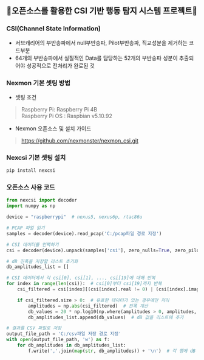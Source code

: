 ## 📶오픈소스를 활용한 CSI 기반 행동 탐지 시스템 프로젝트📶</br>


### CSI(Channel State Information)
 * 서브캐리어의 부반송파에서 null부반송파, Pilot부반송파, 직교성분을 제거하는 코드부분</br>
 * 64개의 부반송파에서 실질적인 Data를 담당하는 52개의 부반송파 성분이 추출되어야 성공적으로 전처리가 완료된 것

### Nexmon 기본 셋팅 방법
 * 셋팅 조건
> Raspberry Pi: Raspberry Pi 4B</br>
> Raspberry Pi OS : Raspbian v5.10.92
* Nexmon 오픈소스 및 설치 가이드
> https://github.com/nexmonster/nexmon_csi.git</br>

### Nexcsi 기본 셋팅 설치
``` bash
pip install nexcsi
```

### 오픈소스 사용 코드

``` python
from nexcsi import decoder
import numpy as np

device = "raspberrypi"  # nexus5, nexus6p, rtac86u

# PCAP 파일 읽기
samples = decoder(device).read_pcap('C:/pcap파일 경로 지정')

# CSI 데이터를 언팩하기
csi = decoder(device).unpack(samples['csi'], zero_nulls=True, zero_pilots=True)

# dB 진폭을 저장할 리스트 초기화
db_amplitudes_list = []

# CSI 데이터에서 각 csi[0], csi[1], ..., csi[19]에 대해 반복
for index in range(len(csi)):  # csi[0]부터 csi[19]까지 반복
    csi_filtered = csi[index][(csi[index].real != 0) | (csi[index].imag != 0)]  # 0.0 + 0.j를 제외한 나머지 값 선택

    if csi_filtered.size > 0:  # 유효한 데이터가 있는 경우에만 처리
        amplitudes = np.abs(csi_filtered)  # 진폭 계산
        db_values = 20 * np.log10(np.where(amplitudes > 0, amplitudes, np.nan))  # dB로 변환
        db_amplitudes_list.append(db_values)  # dB 값을 리스트에 추가

# 결과를 CSV 파일로 저장
output_file_path = 'C:/csv파일 저장 경로 지정'
with open(output_file_path, 'w') as f:
    for db_amplitudes in db_amplitudes_list:
        f.write(','.join(map(str, db_amplitudes)) + '\n')  # 각 행에 dB 값을 저장
```
